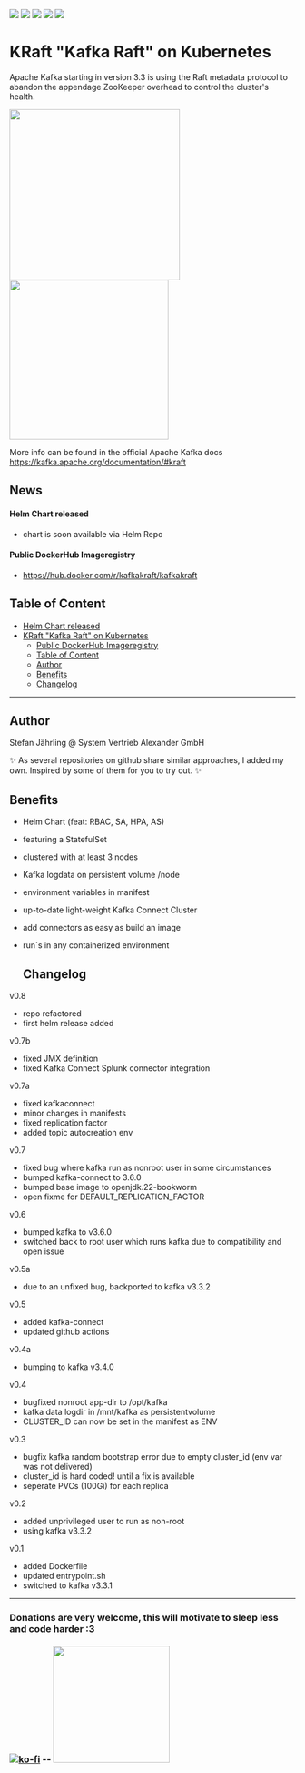 [![](https://github.com/stefanjay/kafka-kraft-on-k8s/actions/workflows/build_and_push_on_merge.yml/badge.svg)](https://github.com/stefanjay/kafka-kraft-on-k8s/actions/workflows/build_and_push_on_merge.yml)
[![](https://github.com/stefanjay/kafka-kraft-on-k8s/actions/workflows/merge-tests.yaml/badge.svg)](https://github.com/stefanjay/kafka-kraft-on-k8s/actions/workflows/merge-tests.yaml)
[![](https://github.com/stefanjay/kafka-kraft-on-k8s/actions/workflows/security.md.yaml/badge.svg)](https://github.com/stefanjay/kafka-kraft-on-k8s/actions/workflows/security.md.yaml)
[![](https://github.com/stefanjay/kafka-kraft-on-k8s/actions/workflows/pages/pages-build-deployment/badge.svg)](https://github.com/stefanjay/kafka-kraft-on-k8s/actions/workflows/pages/pages-build-deployment)
[![](https://img.shields.io/endpoint?url=https://artifacthub.io/badge/repository/kafka-kraft-on-k8s)](https://artifacthub.io/packages/search?repo=kafka-kraft-on-k8s)

# KRaft "Kafka Raft" on Kubernetes
Apache Kafka starting in version 3.3 is using the Raft metadata protocol to abandon the appendage ZooKeeper overhead to control the cluster's health.

<p float="left">
  <img src="https://images.contentful.com/gt6dp23g0g38/5ssqb8kUN6Lq5lR1EZdCX1/2a28415f8718dfec9edc345d9914dfec/new-quorum-controller-1536x817.png" width="300" />
  <img src="https://images.ctfassets.net/gt6dp23g0g38/5vGOBwLiNaRedNyB0yaiIu/529a29a059d8971541309f7f57502dd2/ingest-data-upstream-systems.jpg" width="280" />
</p>

More info can be found in the official Apache Kafka docs https://kafka.apache.org/documentation/#kraft



## News

#### Helm Chart released
- chart is soon available via Helm Repo
  
#### Public DockerHub Imageregistry
- https://hub.docker.com/r/kafkakraft/kafkakraft

## Table of Content
- [Helm Chart released](#helm-chart-released)
- [KRaft "Kafka Raft" on Kubernetes](#kraft-kafka-raft-on-kubernetes)
  - [Public DockerHub Imageregistry](#public-dockerhub-imageregistry)
  - [Table of Content](#table-of-content)
  - [Author](#author)
  - [Benefits](#benefits)
  - [Changelog](#changelog)
---

## Author
Stefan Jährling @ System Vertrieb Alexander GmbH

✨ As several repositories on github share similar approaches, I added my own. Inspired by some of them for you to try out. ✨

## Benefits

* Helm Chart (feat: RBAC, SA, HPA, AS)
- featuring a StatefulSet
- clustered with at least 3 nodes
- Kafka logdata on persistent volume /node
- environment variables in manifest
- up-to-date light-weight Kafka Connect Cluster
- add connectors as easy as build an image
- run´s in any containerized environment

  ## Changelog
v0.8
- repo refactored
- first helm release added

v0.7b
- fixed JMX definition
- fixed Kafka Connect Splunk connector integration

v0.7a
- fixed kafkaconnect
- minor changes in manifests
- fixed replication factor
- added topic autocreation env

v0.7
- fixed bug where kafka run as nonroot user in some circumstances
- bumped kafka-connect to 3.6.0
- bumped base image to openjdk.22-bookworm
- open fixme for DEFAULT_REPLICATION_FACTOR

v0.6
- bumped kafka to v3.6.0
- switched back to root user which runs kafka due to compatibility and open issue

v0.5a
- due to an unfixed bug, backported to kafka v3.3.2

v0.5
- added kafka-connect
- updated github actions

v0.4a
- bumping to kafka v3.4.0

v0.4
- bugfixed nonroot app-dir to /opt/kafka
- kafka data logdir in /mnt/kafka as persistentvolume
- CLUSTER_ID can now be set in the manifest as ENV

v0.3
- bugfix kafka random bootstrap error due to empty cluster_id (env var was not delivered)
- cluster_id is hard coded! until a fix is available
- seperate PVCs (100Gi) for each replica

v0.2
- added unprivileged user to run as non-root
- using kafka v3.3.2

v0.1
- added Dockerfile
- updated entrypoint.sh
- switched to kafka v3.3.1


----
### Donations are very welcome, this will motivate to sleep less and code harder :3 <br><br>[![ko-fi](https://ko-fi.com/img/githubbutton_sm.svg)](https://ko-fi.com/A0A1QHUNC) -- <a href="https://opencollective.com/kafka-kraft-on-k8s/donate" target="_blank"><img src="https://opencollective.com/webpack/donate/button@2x.png?color=blue" width=205></a>
